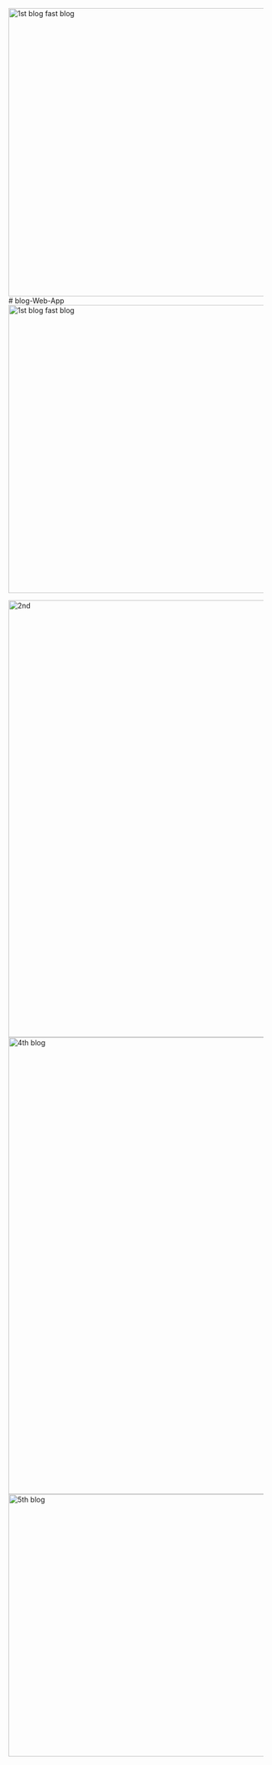 <img width="569" alt="1st blog fast blog" src="https://github.com/user-attachments/assets/1d31ab64-e77b-4bef-9c9a-74b43809c2f2" /># blog-Web-App
<img width="569" alt="1st blog fast blog" src="https://github.com/user-attachments/assets/b58447b2-c34a-45f0-bdaf-27ecad69c530" />


<img width="863" alt="2nd" src="https://github.com/user-attachments/assets/54aa0ddf-1444-4058-8747-c075d88be2d7" />

<img width="902" alt="4th blog" src="https://github.com/user-attachments/assets/1e1e5f35-22db-4be8-8354-946f6b054192" />
<img width="518" alt="5th blog" src="https://github.com/user-attachments/assets/5bd40f0c-5239-4101-a82b-cd61bcd60c61" />
